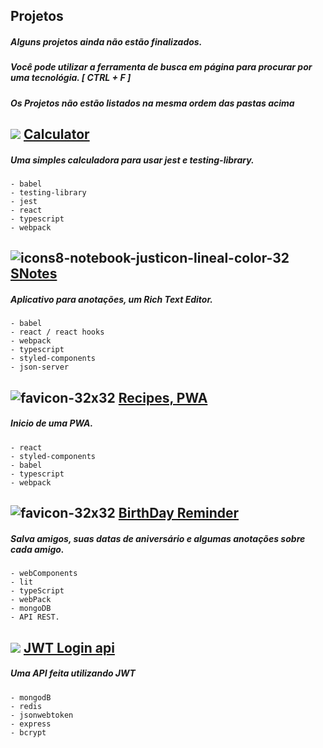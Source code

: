 <!-- ![banner](https://user-images.githubusercontent.com/88716893/164410744-1de53f9a-719d-4955-83b5-5f6787401786.png) -->

## Projetos

##### Alguns projetos ainda não estão finalizados.

##### Você pode utilizar a ferramenta de busca em página para procurar por uma tecnológia. [ CTRL + F ]

##### **_Os Projetos não estão listados na mesma ordem das pastas acima_**



## <img src="https://img.icons8.com/dusk/40/000000/apple-calculator.png"/> [**Calculator**](./05_calculator/)
##### Uma simples calculadora para usar jest e testing-library.
    - babel
    - testing-library
    - jest
    - react
    - typescript
    - webpack






## ![icons8-notebook-justicon-lineal-color-32](https://user-images.githubusercontent.com/88716893/166608554-33f3d8fb-1b1a-4414-8fa5-3b2b52dca1f9.png) [**SNotes**](./04_s_notes/)

##### Aplicativo para anotações, um Rich Text Editor.
    - babel
    - react / react hooks
    - webpack
    - typescript
    - styled-components
    - json-server
    
    
    
    
## ![favicon-32x32](https://user-images.githubusercontent.com/88716893/166608701-67e46550-6551-407d-a68f-997ddc4f5204.png) [Recipes, PWA](./03_Recipes_Notebook/)


##### Inicio de uma PWA.

    - react
    - styled-components
    - babel
    - typescript
    - webpack




## ![favicon-32x32](https://user-images.githubusercontent.com/88716893/166608816-45ad7903-c116-420c-b85e-24a976e177a4.png) [BirthDay Reminder](https://github.com/Rafael-Cesario/Lab/tree/main/02_birthday_reminder)

##### Salva amigos, suas datas de aniversário e algumas anotações sobre cada amigo.
    - webComponents
    - lit
    - typeScript
    - webPack
    - mongoDB
    - API REST.





## <img src="https://img.icons8.com/bubbles/32/000000/lock-2.png"/> [JWT Login api](./01_Authentication_JWT/)

##### Uma API feita utilizando JWT
    - mongodB
    - redis
    - jsonwebtoken
    - express
    - bcrypt
